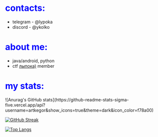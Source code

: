 <h1 style="color:blue;">contacts:</h1>

- telegram - @lypoka
- discord - @ykolko

<h1 style="color:blue;">about me:</h1>

- java/android, python
- ctf [лыпока)](https://ctftime.org/team/269614) member

  
<h1 style="color:blue;">my stats:</h1>
  ![Anurag's GitHub stats](https://github-readme-stats-sigma-five.vercel.app/api?username=artkegor&show_icons=true&theme=dark&icon_color=f78a00)
 
  [![GitHub Streak](http://github-readme-streak-stats.herokuapp.com?user=artkegor&theme=dark)](https://git.io/streak-stats)
  
  [![Top Langs](https://github-readme-stats-sigma-five.vercel.app/api/top-langs/?username=artkegor&theme=dark)](https://github.com/anuraghazra/github-readme-stats)
  
 
[//]: <> (github-readme-stats-sigma-five.vercel.app)
[//]: <> (github-readme-stats.vercel.app)
